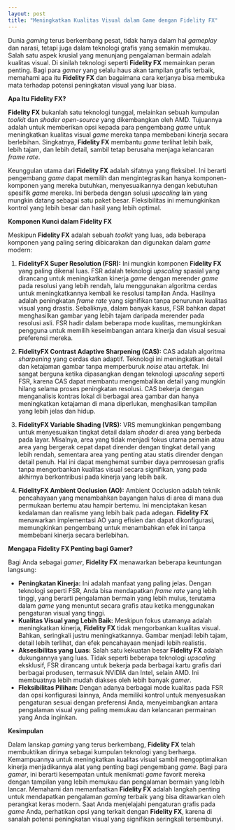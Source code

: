 ```yaml
---
layout: post
title: "Meningkatkan Kualitas Visual dalam Game dengan Fidelity FX"
---
```


Dunia *gaming* terus berkembang pesat, tidak hanya dalam hal *gameplay* dan narasi, tetapi juga dalam teknologi grafis yang semakin memukau. Salah satu aspek krusial yang menunjang pengalaman bermain adalah kualitas visual. Di sinilah teknologi seperti **Fidelity FX** memainkan peran penting. Bagi para *gamer* yang selalu haus akan tampilan grafis terbaik, memahami apa itu **Fidelity FX** dan bagaimana cara kerjanya bisa membuka mata terhadap potensi peningkatan visual yang luar biasa.

**Apa Itu Fidelity FX?**

**Fidelity FX** bukanlah satu teknologi tunggal, melainkan sebuah kumpulan *toolkit* dan *shader* *open-source* yang dikembangkan oleh AMD. Tujuannya adalah untuk memberikan opsi kepada para pengembang *game* untuk meningkatkan kualitas visual *game* mereka tanpa membebani kinerja secara berlebihan. Singkatnya, **Fidelity FX** membantu *game* terlihat lebih baik, lebih tajam, dan lebih detail, sambil tetap berusaha menjaga kelancaran *frame rate*.

Keunggulan utama dari **Fidelity FX** adalah sifatnya yang fleksibel. Ini berarti pengembang *game* dapat memilih dan mengintegrasikan hanya komponen-komponen yang mereka butuhkan, menyesuaikannya dengan kebutuhan spesifik *game* mereka. Ini berbeda dengan solusi *upscaling* lain yang mungkin datang sebagai satu paket besar. Fleksibilitas ini memungkinkan kontrol yang lebih besar dan hasil yang lebih optimal.

**Komponen Kunci dalam Fidelity FX**

Meskipun **Fidelity FX** adalah sebuah *toolkit* yang luas, ada beberapa komponen yang paling sering dibicarakan dan digunakan dalam *game* modern:

1.  **FidelityFX Super Resolution (FSR):** Ini mungkin komponen **Fidelity FX** yang paling dikenal luas. FSR adalah teknologi *upscaling* spasial yang dirancang untuk meningkatkan kinerja *game* dengan merender *game* pada resolusi yang lebih rendah, lalu menggunakan algoritma cerdas untuk meningkatkannya kembali ke resolusi tampilan Anda. Hasilnya adalah peningkatan *frame rate* yang signifikan tanpa penurunan kualitas visual yang drastis. Sebaliknya, dalam banyak kasus, FSR bahkan dapat menghasilkan gambar yang lebih tajam daripada merender pada resolusi asli. FSR hadir dalam beberapa mode kualitas, memungkinkan pengguna untuk memilih keseimbangan antara kinerja dan visual sesuai preferensi mereka.

2.  **FidelityFX Contrast Adaptive Sharpening (CAS):** CAS adalah algoritma *sharpening* yang cerdas dan adaptif. Teknologi ini meningkatkan detail dan ketajaman gambar tanpa memperburuk *noise* atau artefak. Ini sangat berguna ketika dipasangkan dengan teknologi *upscaling* seperti FSR, karena CAS dapat membantu mengembalikan detail yang mungkin hilang selama proses peningkatan resolusi. CAS bekerja dengan menganalisis kontras lokal di berbagai area gambar dan hanya meningkatkan ketajaman di mana diperlukan, menghasilkan tampilan yang lebih jelas dan hidup.

3.  **FidelityFX Variable Shading (VRS):** VRS memungkinkan pengembang untuk menyesuaikan tingkat detail dalam *shader* di area yang berbeda pada layar. Misalnya, area yang tidak menjadi fokus utama pemain atau area yang bergerak cepat dapat dirender dengan tingkat detail yang lebih rendah, sementara area yang penting atau statis dirender dengan detail penuh. Hal ini dapat menghemat sumber daya pemrosesan grafis tanpa mengorbankan kualitas visual secara signifikan, yang pada akhirnya berkontribusi pada kinerja yang lebih baik.

4.  **FidelityFX Ambient Occlusion (AO):** Ambient Occlusion adalah teknik pencahayaan yang menambahkan bayangan halus di area di mana dua permukaan bertemu atau hampir bertemu. Ini menciptakan kesan kedalaman dan realisme yang lebih baik pada adegan. **Fidelity FX** menawarkan implementasi AO yang efisien dan dapat dikonfigurasi, memungkinkan pengembang untuk menambahkan efek ini tanpa membebani kinerja secara berlebihan.

**Mengapa Fidelity FX Penting bagi Gamer?**

Bagi Anda sebagai *gamer*, **Fidelity FX** menawarkan beberapa keuntungan langsung:

*   **Peningkatan Kinerja:** Ini adalah manfaat yang paling jelas. Dengan teknologi seperti FSR, Anda bisa mendapatkan *frame rate* yang lebih tinggi, yang berarti pengalaman bermain yang lebih mulus, terutama dalam *game* yang menuntut secara grafis atau ketika menggunakan pengaturan visual yang tinggi.
*   **Kualitas Visual yang Lebih Baik:** Meskipun fokus utamanya adalah meningkatkan kinerja, **Fidelity FX** tidak mengorbankan kualitas visual. Bahkan, seringkali justru meningkatkannya. Gambar menjadi lebih tajam, detail lebih terlihat, dan efek pencahayaan menjadi lebih realistis.
*   **Aksesibilitas yang Luas:** Salah satu kekuatan besar **Fidelity FX** adalah dukungannya yang luas. Tidak seperti beberapa teknologi *upscaling* eksklusif, FSR dirancang untuk bekerja pada berbagai kartu grafis dari berbagai produsen, termasuk NVIDIA dan Intel, selain AMD. Ini membuatnya lebih mudah diakses oleh lebih banyak *gamer*.
*   **Fleksibilitas Pilihan:** Dengan adanya berbagai mode kualitas pada FSR dan opsi konfigurasi lainnya, Anda memiliki kontrol untuk menyesuaikan pengaturan sesuai dengan preferensi Anda, menyeimbangkan antara pengalaman visual yang paling memukau dan kelancaran permainan yang Anda inginkan.

**Kesimpulan**

Dalam lanskap *gaming* yang terus berkembang, **Fidelity FX** telah membuktikan dirinya sebagai kumpulan teknologi yang berharga. Kemampuannya untuk meningkatkan kualitas visual sambil mengoptimalkan kinerja menjadikannya alat yang penting bagi pengembang *game*. Bagi para *gamer*, ini berarti kesempatan untuk menikmati *game* favorit mereka dengan tampilan yang lebih memukau dan pengalaman bermain yang lebih lancar. Memahami dan memanfaatkan **Fidelity FX** adalah langkah penting untuk mendapatkan pengalaman *gaming* terbaik yang bisa ditawarkan oleh perangkat keras modern. Saat Anda menjelajahi pengaturan grafis pada *game* Anda, perhatikan opsi yang terkait dengan **Fidelity FX**, karena di sanalah potensi peningkatan visual yang signifikan seringkali tersembunyi.
